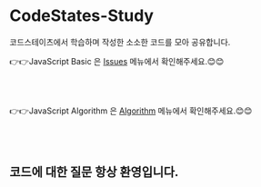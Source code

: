 # CodeStates-Study
코드스테이츠에서 학습하며 작성한 소소한 코드를 모아 공유합니다.  

👉👉JavaScript Basic 은 [Issues] 메뉴에서 확인해주세요.😊😊

[Issues]: https://github.com/jangwonyoon/Codestates-study/issues

<br></br>

👉👉JavaScript Algorithm 은 [Algorithm] 메뉴에서 확인해주세요.😊😊

[Algorithm]: https://github.com/jangwonyoon/CodeStates-Study/tree/master/_Algorithm

<br></br>

## 코드에 대한 질문 항상 환영입니다.
